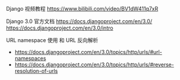 
Django 视频教程
https://www.bilibili.com/video/BV1dW411q7xR

Django 3.0 官方文档
https://docs.djangoproject.com/en/3.0/
https://docs.djangoproject.com/en/3.0/intro


URL namespace  使用  和 URL 反向解析
- https://docs.djangoproject.com/en/3.0/topics/http/urls/#url-namespaces
- https://docs.djangoproject.com/en/3.0/topics/http/urls/#reverse-resolution-of-urls